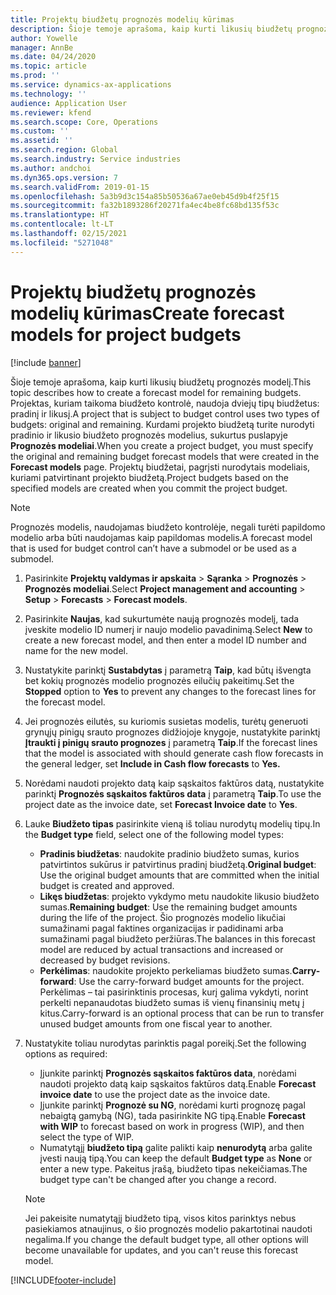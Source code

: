 ```yaml
---
title: Projektų biudžetų prognozės modelių kūrimas
description: Šioje temoje aprašoma, kaip kurti likusių biudžetų prognozės modelį.
author: Yowelle
manager: AnnBe
ms.date: 04/24/2020
ms.topic: article
ms.prod: ''
ms.service: dynamics-ax-applications
ms.technology: ''
audience: Application User
ms.reviewer: kfend
ms.search.scope: Core, Operations
ms.custom: ''
ms.assetid: ''
ms.search.region: Global
ms.search.industry: Service industries
ms.author: andchoi
ms.dyn365.ops.version: 7
ms.search.validFrom: 2019-01-15
ms.openlocfilehash: 5a3b9d3c154a85b50536a67ae0eb45d9b4f25f15
ms.sourcegitcommit: fa32b1893286f20271fa4ec4be8fc68bd135f53c
ms.translationtype: HT
ms.contentlocale: lt-LT
ms.lasthandoff: 02/15/2021
ms.locfileid: "5271048"
---
```

# <a name="create-forecast-models-for-project-budgets"></a><span data-ttu-id="59b60-103">Projektų biudžetų prognozės modelių kūrimas</span><span class="sxs-lookup"><span data-stu-id="59b60-103">Create forecast models for project budgets</span></span> 

[!include [banner](../includes/banner.md)]

<span data-ttu-id="59b60-104">Šioje temoje aprašoma, kaip kurti likusių biudžetų prognozės modelį.</span><span class="sxs-lookup"><span data-stu-id="59b60-104">This topic describes how to create a forecast model for remaining budgets.</span></span> <span data-ttu-id="59b60-105">Projektas, kuriam taikoma biudžeto kontrolė, naudoja dviejų tipų biudžetus: pradinį ir likusį.</span><span class="sxs-lookup"><span data-stu-id="59b60-105">A project that is subject to budget control uses two types of budgets: original and remaining.</span></span> <span data-ttu-id="59b60-106">Kurdami projekto biudžetą turite nurodyti pradinio ir likusio biudžeto prognozės modelius, sukurtus puslapyje **Prognozės modeliai**.</span><span class="sxs-lookup"><span data-stu-id="59b60-106">When you create a project budget, you must specify the original and remaining budget forecast models that were created in the **Forecast models** page.</span></span> <span data-ttu-id="59b60-107">Projektų biudžetai, pagrįsti nurodytais modeliais, kuriami patvirtinant projekto biudžetą.</span><span class="sxs-lookup"><span data-stu-id="59b60-107">Project budgets based on the specified models are created when you commit the project budget.</span></span>

> [!NOTE]
> <span data-ttu-id="59b60-108">Prognozės modelis, naudojamas biudžeto kontrolėje, negali turėti papildomo modelio arba būti naudojamas kaip papildomas modelis.</span><span class="sxs-lookup"><span data-stu-id="59b60-108">A forecast model that is used for budget control can’t have a submodel or be used as a submodel.</span></span>

1. <span data-ttu-id="59b60-109">Pasirinkite **Projektų valdymas ir apskaita** > **Sąranka** > **Prognozės**  > **Prognozės modeliai**.</span><span class="sxs-lookup"><span data-stu-id="59b60-109">Select **Project management and accounting** > **Setup** > **Forecasts**  > **Forecast models**.</span></span>
2. <span data-ttu-id="59b60-110">Pasirinkite **Naujas**, kad sukurtumėte naują prognozės modelį, tada įveskite modelio ID numerį ir naujo modelio pavadinimą.</span><span class="sxs-lookup"><span data-stu-id="59b60-110">Select **New** to create a new forecast model, and then enter a model ID number and name for the new model.</span></span> 
3. <span data-ttu-id="59b60-111">Nustatykite parinktį **Sustabdytas** į parametrą **Taip**, kad būtų išvengta bet kokių prognozės modelio prognozės eilučių pakeitimų.</span><span class="sxs-lookup"><span data-stu-id="59b60-111">Set the **Stopped** option to **Yes** to prevent any changes to the forecast lines for the forecast model.</span></span> 
4. <span data-ttu-id="59b60-112">Jei prognozės eilutės, su kuriomis susietas modelis, turėtų generuoti grynųjų pinigų srauto prognozes didžiojoje knygoje, nustatykite parinktį **Įtraukti į pinigų srauto prognozes** į parametrą **Taip**.</span><span class="sxs-lookup"><span data-stu-id="59b60-112">If the forecast lines that the model is associated with should generate cash flow forecasts in the general ledger, set **Include in Cash flow forecasts** to **Yes.**</span></span> 
5. <span data-ttu-id="59b60-113">Norėdami naudoti projekto datą kaip sąskaitos faktūros datą, nustatykite parinktį **Prognozės sąskaitos faktūros data** į parametrą **Taip**.</span><span class="sxs-lookup"><span data-stu-id="59b60-113">To use the project date as the invoice date, set **Forecast Invoice date** to **Yes**.</span></span> 
6. <span data-ttu-id="59b60-114">Lauke **Biudžeto tipas** pasirinkite vieną iš toliau nurodytų modelių tipų.</span><span class="sxs-lookup"><span data-stu-id="59b60-114">In the **Budget type** field, select one of the following model types:</span></span>

   - <span data-ttu-id="59b60-115">**Pradinis biudžetas**: naudokite pradinio biudžeto sumas, kurios patvirtintos sukūrus ir patvirtinus pradinį biudžetą.</span><span class="sxs-lookup"><span data-stu-id="59b60-115">**Original budget**: Use the original budget amounts that are committed when the initial budget is created and approved.</span></span>
   - <span data-ttu-id="59b60-116">**Likęs biudžetas**: projekto vykdymo metu naudokite likusio biudžeto sumas.</span><span class="sxs-lookup"><span data-stu-id="59b60-116">**Remaining budget**: Use the remaining budget amounts during the life of the project.</span></span> <span data-ttu-id="59b60-117">Šio prognozės modelio likučiai sumažinami pagal faktines organizacijas ir padidinami arba sumažinami pagal biudžeto peržiūras.</span><span class="sxs-lookup"><span data-stu-id="59b60-117">The balances in this forecast model are reduced by actual transactions and increased or decreased by budget revisions.</span></span>
   - <span data-ttu-id="59b60-118">**Perkėlimas**: naudokite projekto perkeliamas biudžeto sumas.</span><span class="sxs-lookup"><span data-stu-id="59b60-118">**Carry-forward**: Use the carry-forward budget amounts for the project.</span></span> <span data-ttu-id="59b60-119">Perkėlimas – tai pasirinktinis procesas, kurį galima vykdyti, norint perkelti nepanaudotas biudžeto sumas iš vienų finansinių metų į kitus.</span><span class="sxs-lookup"><span data-stu-id="59b60-119">Carry-forward is an optional process that can be run to transfer unused budget amounts from one fiscal year to another.</span></span>

7. <span data-ttu-id="59b60-120">Nustatykite toliau nurodytas parinktis pagal poreikį.</span><span class="sxs-lookup"><span data-stu-id="59b60-120">Set the following options as required:</span></span>

   - <span data-ttu-id="59b60-121">Įjunkite parinktį **Prognozės sąskaitos faktūros data**, norėdami naudoti projekto datą kaip sąskaitos faktūros datą.</span><span class="sxs-lookup"><span data-stu-id="59b60-121">Enable **Forecast invoice date** to use the project date as the invoice date.</span></span>
   - <span data-ttu-id="59b60-122">Įjunkite parinktį **Prognozė su NG**, norėdami kurti prognozę pagal nebaigtą gamybą (NG), tada pasirinkite NG tipą.</span><span class="sxs-lookup"><span data-stu-id="59b60-122">Enable **Forecast with WIP** to forecast based on work in progress (WIP), and then select the type of WIP.</span></span> 
   - <span data-ttu-id="59b60-123">Numatytąjį **biudžeto tipą** galite palikti kaip **nenurodytą** arba galite įvesti naują tipą.</span><span class="sxs-lookup"><span data-stu-id="59b60-123">You can keep the default **Budget type** as **None** or enter a new type.</span></span> <span data-ttu-id="59b60-124">Pakeitus įrašą, biudžeto tipas nekeičiamas.</span><span class="sxs-lookup"><span data-stu-id="59b60-124">The budget type can't be changed after you change a record.</span></span>     
    > [!NOTE]
    > <span data-ttu-id="59b60-125">Jei pakeisite numatytąjį biudžeto tipą, visos kitos parinktys nebus pasiekiamos atnaujinus, o šio prognozės modelio pakartotinai naudoti negalima.</span><span class="sxs-lookup"><span data-stu-id="59b60-125">If you change the default budget type, all other options will become unavailable for updates, and you can't reuse this forecast model.</span></span> 
   


 



[!INCLUDE[footer-include](../includes/footer-banner.md)]